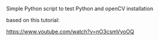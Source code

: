 Simple Python script to test Python and openCV installation

based on this tutorial:

https://www.youtube.com/watch?v=nO3csmVyoOQ

